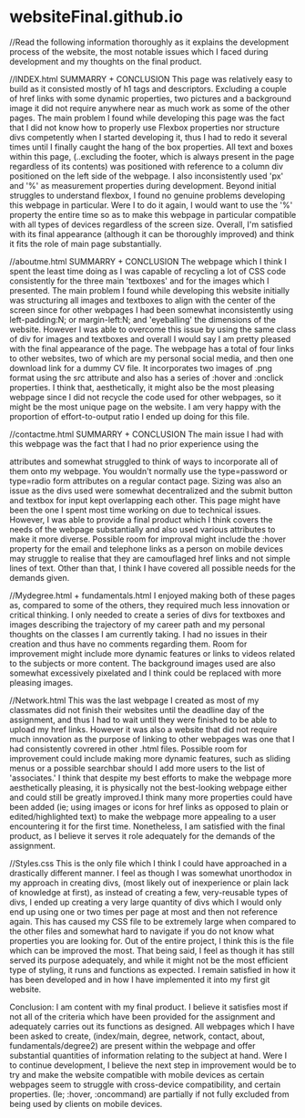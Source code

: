 # websiteFinal.github.io

//Read the following information thoroughly as it explains the development process of the website, the most notable issues which I faced during development and my thoughts on the final product.

//INDEX.html SUMMARRY + CONCLUSION
This page was relatively easy to build as it consisted mostly of h1 tags and descriptors. Excluding a couple of href links with some dynamic properties, two pictures and a background image it did not require anywhere near as much work as some of the other pages. The main problem I found while developing this page was the fact that I did not know how to properly use Flexbox properties nor structure divs competently when I started developing it, thus I had to redo it several times until I finally caught the hang of the box properties. All text and boxes within this page, (..excluding the footer, which is always present in the page regardless of its contents) was positioned with reference to a column div positioned on the left side of the webpage. I also inconsistently used 'px' and '%' as measurement properties during development. Beyond initial struggles to understand flexbox, I found no genuine problems developing this webpage in particular. Were I to do it again, I would want to use the '%' property the entire time so as to make this webpage in particular compatible with all types of devices regardless of the screen size. Overall, I'm satisfied with its final appearance (although it can be thoroughly improved) and think it fits the role of main page substantially.

//aboutme.html SUMMARRY + CONCLUSION
The webpage which I think I spent the least time doing as I was capable of recycling a lot of CSS code consistently for the three main 'textboxes' and for the images which I presented. The main problem I found while developing this website initially was structuring all images and textboxes to align with the center of the screen since for other webpages I had been somewhat inconsistently using left-padding:N; or margin-left:N; and 'eyeballing' the dimensions of the website. However I was able to overcome this issue by using the same class of div for images and textboxes and overall I would say I am pretty pleased with the final appearance of the page. The webpage has a total of four links to other websites, two of which are my personal social media, and then one download link for a dummy CV file. It incorporates two images of .png format using the src attribute and also has a series of :hover and :onclick properties. I think that, aesthetically, it might also be the most pleasing webpage since I did not recycle the code used for other webpages, so it might be the most unique page on the website. I am very happy with the proportion of effort-to-output ratio I ended up doing for this file.

//contactme.html SUMMARRY + CONCLUSION
The main issue I had with this webpage was the fact that I had no prior experience using the <form> attributes and somewhat struggled to think of ways to incorporate all of them onto my webpage. You wouldn't normally use the type=password or type=radio form attributes on a regular contact page. Sizing was also an issue as the divs used were somewhat decentralized and the submit button and textbox for input kept overlapping each other. This page might have been the one I spent most time working on due to technical issues. However, I was able to provide a final product which I think covers the needs of the webpage substantially and also used various attributes to make it more diverse. Possible room for improval might include the :hover property for the email and telephone links as a person on mobile devices may struggle to realise that they are camouflaged href links and not simple lines of text. Other than that, I think I have covered all possible needs for the demands given.

//Mydegree.html + fundamentals.html 
I enjoyed making both of these pages as, compared to some of the others, they required much less innovation or critical thinking. I only needed to create a series of divs for textboxes and images describing the trajectory of my career path and my personal thoughts on the classes I am currently taking. I had no issues in their creation and thus have no comments regarding them. Room for improvement might include more dynamic features or links to videos related to the subjects or more content. The background images used are also somewhat excessively pixelated and I think could be replaced with more pleasing images.

//Network.html
This was the last webpage I created as most of my classmates did not finish their websites until the deadline day of the assignment, and thus I had to wait until they were finished to be able to upload my href links. However it was also a website that did not require much innovation as the purpose of linking to other webpages was one that I had consistently covrered in other .html files. Possible room for improvement could include making more dynamic features, such as sliding menus or a possible searchbar should I add more users to the list of 'associates.' I think that despite my best efforts to make the webpage more aesthetically pleasing, it is physically not the best-looking webpage either and could still be greatly improved.I think many more properties could have been added (ie; using images or icons for href links as opposed to plain or edited/highlighted text) to make the webpage more appealing to a user encountering it for the first time. Nonetheless, I am satisfied with the final product, as I believe it serves it role adequately for the demands of the assignment. 

//Styles.css
This is the only file which I think I could have approached in a drastically different manner. I feel as though I was somewhat unorthodox in my approach in creating divs, (most likely out of inexperience or plain lack of knowledge at first), as instead of creating a few, very-reusable types of divs, I ended up creating a very large quantity of divs which I would only end up using one or two times per page at most and then not reference again. This has caused my CSS file to be extremely large when compared to the other files and somewhat hard to navigate if you do not know what properties you are looking for. Out of the entire project, I think this is the file which can be improved the most. That being said, I feel as though it has still served its purpose adequately, and while it might not be the most efficient type of styling, it runs and functions as expected. I remain satisfied in how it has been developed and in how I have implemented it into my first git website.

Conclusion:
I am content with my final product. I believe it satisfies most if not all of the criteria which have been provided for the assignment and adequately carries out its functions as designed. All webpages which I have been asked to create, (index/main, degree, network, contact, about, fundamentals/degree2) are present within the webpage and offer substantial quantities of information relating to the subject at hand. Were I to continue development, I believe the next step in improvement would be to try and make the website compatible with mobile devices as certain webpages seem to struggle with cross-device compatibility, and certain properties. (Ie; :hover, :oncommand) are partially if not fully excluded from being used by clients on mobile devices. 
